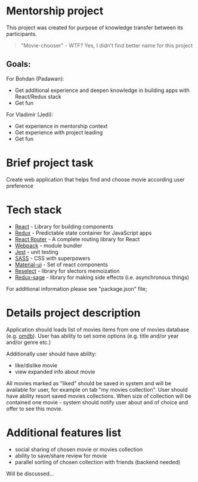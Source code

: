 # Mentorship project
This project was created for purpose of knowledge transfer between its participants.
> "Movie-chooser" - WTF? Yes, I didn't find better name for this project  

## Goals:
For Bohdan (Padawan):
* Get additional experience and deepen knowledge in building apps with React/Redux stack
* Get fun

For Vladimir (Jedi):
* Get experience in mentorship context
* Get experience with project leading
* Get fun

# Brief project task

Create web application that helps find and choose movie according user preference

# Tech stack

* [React](https://facebook.github.io/react/) - Library for building components
* [Redux](http://redux.js.org/docs/introduction/) - Predictable state container for JavaScript apps
* [React Router](https://github.com/ReactTraining/react-router) - A complete routing library for React
* [Webpack](https://webpack.js.org/) - module bundler
* [Jest](https://facebook.github.io/jest/) - unit testing
* [SASS](http://sass-lang.com/) - CSS with superpowers 
* [Material-ui](http://www.material-ui.com) - Set of react components
* [Reselect](https://github.com/reactjs/reselect) - library for slectors memoization
* [Redux-sage](https://github.com/redux-saga/redux-saga) - library for making side effects (i.e. asynchronous things)

For additional information please see "package.json" file;

# Details project description

Application should loads list of movies items from one of movies database (e.g. [omdb](http://www.omdbapi.com/)). User has
ability to set some options (e.g. title and/or year and/or genre etc.)  

Additionally user should have ability:
* like/dislike movie
* view expanded info about movie  

All movies marked as "liked" should be saved in system and will be available for user, for example 
on tab "my movies collection". 
User should have ability resort saved movies collections. When size of collection will be contained
one movie - system should notify user about and of choice and offer to see this movie.

# Additional features list

* social sharing of chosen movie or movies collection
* ability to save/share review for movie
* parallel sorting  of  chosen collection with friends (backend needed)

Will be discussed...
